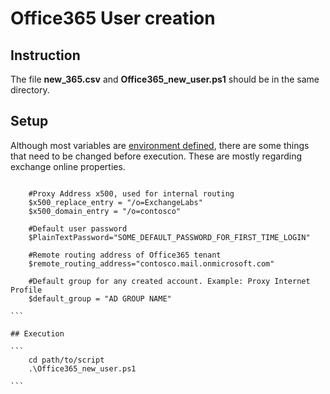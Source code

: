 # Office365 User creation

## Instruction

The file **new_365.csv** and **Office365_new_user.ps1** should be in the same directory.

## Setup

Although most variables are [environment defined](/user-creation/README.md), there are some things that need to be changed before execution. These are mostly regarding exchange online properties.

````

    #Proxy Address x500, used for internal routing
    $x500_replace_entry = "/o=ExchangeLabs"
    $x500_domain_entry = "/o=contosco"

    #Default user password
    $PlainTextPassword="SOME_DEFAULT_PASSWORD_FOR_FIRST_TIME_LOGIN" 

    #Remote routing address of Office365 tenant
    $remote_routing_address="contosco.mail.onmicrosoft.com"

    #Default group for any created account. Example: Proxy Internet Profile
    $default_group = "AD GROUP NAME"

```

## Execution

```
    cd path/to/script
    .\Office365_new_user.ps1

```